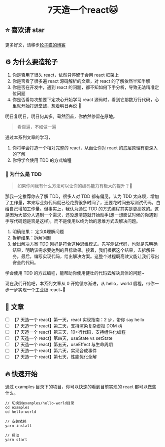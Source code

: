 <h1 align="center">7天造一个react🐱</h1>

## ⭐️ 喜欢请 star

更多好文，请移步[轮子猫的博客](https://github.com/murphywuwu/blog)

## ⚙️ 为什么要造轮子

1. 你是否用了很久 react，依然只停留于会用 react 框架上
2. 你是否看了很多遍 react 源码解析的文章，对 react 的了解依然半知半解
3. 你是否在开发中，遇到 react 的问题，都不知如何下手分析，导致无法精准定位问题
4. 你是否看每次想要下定决心开始学习 react 源码时，看到它那数万行代码，心里就开始打退堂鼓，想着明日再说 🙊

明日复明日，明日何其多。蓦然回首，你依然停留在原地。

> 看百遍，不如做一遍

通过本系列文章的学习，

1. 你将学会打造一个相对完整的 react，从而让你对 react 的底层原理有更深入的了解
2. 你将学会使用 TDD 的方式编程

### 🚀 为什么是 TDD

> 如果你问我有什么方法可以让你的编码能力有极大的提升？🦄

那我一定推荐你去了解 TDD，很多人对 TDD 都有偏见，认为 TDD 太麻烦，增加了工作量，本来写业务代码就已经花费很多时间了，还要花时间去写测试代码，白给自己增加工作量。但事实上，我认为通过 TDD 的方式编程其实是更高效的。这是因为大部分人遇到一个需求，还没想清楚就开始动手(想一想面试时候的你遇到手写代码题是否是这样)，而不是使用以终为始的思维方式去解决问题。

1. 明确结果： 定义&理解问题
2. 拆解结果：拆解问题
3. 给出解决方案
   TDD 刚好是符合这种思维模式。先写测试代码，也就是先明确结果，明确该需求要达到的目标效果。接着，我们根据这个结果，去拆解任务。最后，编写实现代码，给出解决方案。这整个过程既高效又能让我们写出安全的代码。

学会使用 TDD 的方式编程，能帮助你使用健壮的代码去解决具体的问题~

现在我们开始吧，本系列文章从 0 开始循序渐进，从 hello，world 启程，带你一步一步实现一个工业级 react~🐯

## 📖 文章

- [ ] 【7 天造一个 react】第一天，react 实现指南：2 步，带你 say hello
- [ ] 【7 天造一个 react】第二天，支持渲染复杂虚拟 DOM 树
- [ ] 【7 天造一个 react】第三天，10+行代码，支持组件化编程
- [ ] 【7 天造一个 react】第四天，useState vs setState
- [ ] 【7 天造一个 react】第五天，useEffect 与生命周期
- [ ] 【7 天造一个 react】第六天，实现合成事件
- [ ] 【7 天造一个 react】第七天，性能优化全解

## 🔥 快速开始

通过 examples 目录下的项目，你可以快速的看到目前实现的 react 都可以做些什么。

```
// 切换到examples/hello-world目录
cd examples
cd hello-world

// 安装依赖
yarn install

// 启动
yarn start
```
